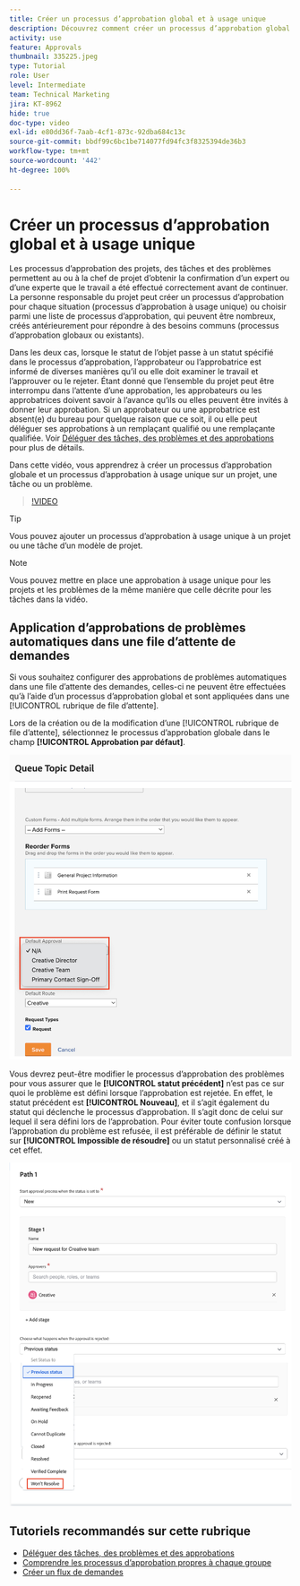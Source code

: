 ```yaml
---
title: Créer un processus d’approbation global et à usage unique
description: Découvrez comment créer un processus d’approbation global et à usage unique pour un projet, une tâche ou un problème.
activity: use
feature: Approvals
thumbnail: 335225.jpeg
type: Tutorial
role: User
level: Intermediate
team: Technical Marketing
jira: KT-8962
hide: true
doc-type: video
exl-id: e80dd36f-7aab-4cf1-873c-92dba684c13c
source-git-commit: bbdf99c6bc1be714077fd94fc3f8325394de36b3
workflow-type: tm+mt
source-wordcount: '442'
ht-degree: 100%

---
```


# Créer un processus d’approbation global et à usage unique

Les processus d’approbation des projets, des tâches et des problèmes permettent au ou à la chef de projet d’obtenir la confirmation d’un expert ou d’une experte que le travail a été effectué correctement avant de continuer. La personne responsable du projet peut créer un processus d’approbation pour chaque situation (processus d’approbation à usage unique) ou choisir parmi une liste de processus d’approbation, qui peuvent être nombreux, créés antérieurement pour répondre à des besoins communs (processus d’approbation globaux ou existants).

Dans les deux cas, lorsque le statut de l’objet passe à un statut spécifié dans le processus d’approbation, l’approbateur ou l’approbatrice est informé de diverses manières qu’il ou elle doit examiner le travail et l’approuver ou le rejeter. Étant donné que l’ensemble du projet peut être interrompu dans l’attente d’une approbation, les approbateurs ou les approbatrices doivent savoir à l’avance qu’ils ou elles peuvent être invités à donner leur approbation. Si un approbateur ou une approbatrice est absent(e) du bureau pour quelque raison que ce soit, il ou elle peut déléguer ses approbations à un remplaçant qualifié ou une remplaçante qualifiée. Voir [Déléguer des tâches, des problèmes et des approbations](/help/manage-work/approval-processes-and-milestone-paths/delegate-approvals.md) pour plus de détails.

Dans cette vidéo, vous apprendrez à créer un processus d’approbation globale et un processus d’approbation à usage unique sur un projet, une tâche ou un problème.

>[!VIDEO](https://video.tv.adobe.com/v/335225/?quality=12&learn=on&enablevpops=1)

>[!TIP]
>
>Vous pouvez ajouter un processus d’approbation à usage unique à un projet ou une tâche d’un modèle de projet.

>[!NOTE]
>
>Vous pouvez mettre en place une approbation à usage unique pour les projets et les problèmes de la même manière que celle décrite pour les tâches dans la vidéo.

## Application d’approbations de problèmes automatiques dans une file d’attente de demandes

Si vous souhaitez configurer des approbations de problèmes automatiques dans une file d’attente des demandes, celles-ci ne peuvent être effectuées qu’à l’aide d’un processus d’approbation global et sont appliquées dans une [!UICONTROL rubrique de file d’attente].

Lors de la création ou de la modification d’une [!UICONTROL rubrique de file d’attente], sélectionnez le processus d’approbation globale dans le champ **[!UICONTROL Approbation par défaut]**.

![Image montrant comment sélectionner un processus d’approbation par défaut dans une rubrique de file d’attente](assets/automatic-issue-approval-1.png)

Vous devrez peut-être modifier le processus d’approbation des problèmes pour vous assurer que le **[!UICONTROL statut précédent]** n’est pas ce sur quoi le problème est défini lorsque l’approbation est rejetée. En effet, le statut précédent est **[!UICONTROL Nouveau]**, et il s’agit également du statut qui déclenche le processus d’approbation. Il s’agit donc de celui sur lequel il sera défini lors de l’approbation. Pour éviter toute confusion lorsque l’approbation du problème est refusée, il est préférable de définir le statut sur **[!UICONTROL Impossible de résoudre]** ou un statut personnalisé créé à cet effet.

![Image montrant la modification du statut à utiliser lorsque le problème est rejeté](assets/automatic-issue-approval-2.png)


## Tutoriels recommandés sur cette rubrique

* [Déléguer des tâches, des problèmes et des approbations](/help/manage-work/approval-processes-and-milestone-paths/delegate-approvals.md)
* [Comprendre les processus d’approbation propres à chaque groupe](/help/administration-and-setup/approval-processes-and-milestone-paths/group-specific-approval-processes.md)
* [Créer un flux de demandes](/help/manage-work/request-queues/create-a-request-flow.md)

